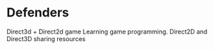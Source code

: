 # Defenders
Direct3d + Direct2d game
Learning game programming. Direct2D and Direct3D sharing resources
